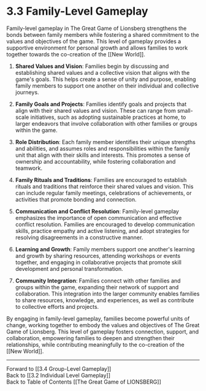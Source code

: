 # 3.3 Family-Level Gameplay

Family-level gameplay in The Great Game of Lionsberg strengthens the bonds between family members while fostering a shared commitment to the values and objectives of the game. This level of gameplay provides a supportive environment for personal growth and allows families to work together towards the co-creation of the [[New World]].

1.  **Shared Values and Vision**: Families begin by discussing and establishing shared values and a collective vision that aligns with the game's goals. This helps create a sense of unity and purpose, enabling family members to support one another on their individual and collective journeys.
    
2.  **Family Goals and Projects**: Families identify goals and projects that align with their shared values and vision. These can range from small-scale initiatives, such as adopting sustainable practices at home, to larger endeavors that involve collaboration with other families or groups within the game.
    
3.  **Role Distribution**: Each family member identifies their unique strengths and abilities, and assumes roles and responsibilities within the family unit that align with their skills and interests. This promotes a sense of ownership and accountability, while fostering collaboration and teamwork.
    
4.  **Family Rituals and Traditions**: Families are encouraged to establish rituals and traditions that reinforce their shared values and vision. This can include regular family meetings, celebrations of achievements, or activities that promote bonding and connection.
    
5.  **Communication and Conflict Resolution**: Family-level gameplay emphasizes the importance of open communication and effective conflict resolution. Families are encouraged to develop communication skills, practice empathy and active listening, and adopt strategies for resolving disagreements in a constructive manner.
    
6.  **Learning and Growth**: Family members support one another's learning and growth by sharing resources, attending workshops or events together, and engaging in collaborative projects that promote skill development and personal transformation.
    
7.  **Community Integration**: Families connect with other families and groups within the game, expanding their network of support and collaboration. This integration into the larger community enables families to share resources, knowledge, and experiences, as well as contribute to collective efforts and projects.
    

By engaging in family-level gameplay, families become powerful units of change, working together to embody the values and objectives of The Great Game of Lionsberg. This level of gameplay fosters connection, support, and collaboration, empowering families to deepen and strengthen their relationships, while contributing meaningfully to the co-creation of the [[New World]].

____

Forward to [[3.4 Group-Level Gameplay]]    
Back to [[3.2 Individual Level Gameplay]]  
Back to Table of Contents [[The Great Game of LIONSBERG]]  